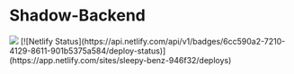 # Shadow-Backend
<img src="https://travis-ci.org/ioedeveloper/Shadow-Backend.svg?branch=master" />
[![Netlify Status](https://api.netlify.com/api/v1/badges/6cc590a2-7210-4129-8611-901b5375a584/deploy-status)](https://app.netlify.com/sites/sleepy-benz-946f32/deploys)